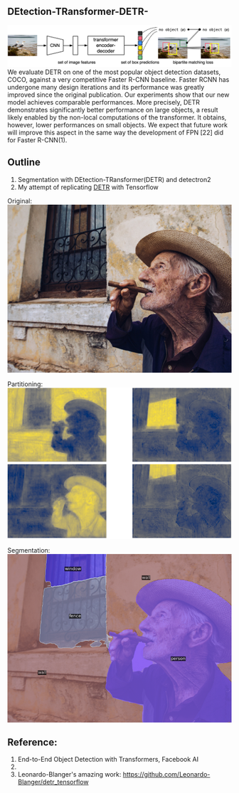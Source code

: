 ## DEtection-TRansformer-DETR-

![DETR](https://github.com/kwdaisuke/DEtection-TRansformer-DETR-/blob/main/Images/DETR.png)
We evaluate DETR on one of the most popular object detection datasets,
COCO, against a very competitive Faster R-CNN baseline. Faster RCNN has undergone many design iterations and its performance was greatly
improved since the original publication. Our experiments show that our new
model achieves comparable performances. More precisely, DETR demonstrates
significantly better performance on large objects, a result likely enabled by the
non-local computations of the transformer. It obtains, however, lower performances on small objects. We expect that future work will improve this aspect
in the same way the development of FPN [22] did for Faster R-CNN(1).

## Outline
1. Segmentation with DEtection-TRansformer(DETR) and detectron2 
2. My attempt of replicating [DETR](https://github.com/facebookresearch/detr) with Tensorflow

Original: \
![Original](https://github.com/kwdaisuke/DEtection-TRansformer-DETR-/blob/main/Images/portrait-5378357_1920.jpg)

Partitioning: \
![Partitioning](https://github.com/kwdaisuke/DEtection-TRansformer-DETR-/blob/main/Images/Partitioning.png)


Segmentation: \
![Segmentation](https://github.com/kwdaisuke/DEtection-TRansformer-DETR-/blob/main/Images/Segmentation.png)



## Reference: 
1. End-to-End Object Detection with Transformers, Facebook AI
2. 
3. Leonardo-Blanger's amazing work:
https://github.com/Leonardo-Blanger/detr_tensorflow
